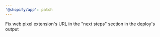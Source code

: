 ```yaml
---
'@shopify/app': patch
---
```


Fix web pixel extension's URL in the "next steps" section in the deploy's output
